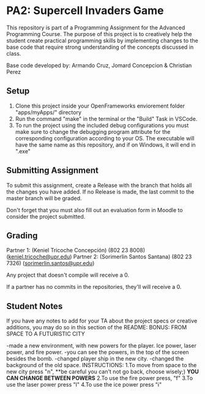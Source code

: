 # PA2: Supercell Invaders Game
This repository is part of a Programming Assignment for the Advanced Programming Course. 
The purpose of this project is to creatively help the student create practical programming skills by implementing changes to the base code that require strong understanding of the concepts discussed in class.

Base code developed by: Armando Cruz, Jomard Concepcion & Christian Perez

## Setup
1. Clone this project inside your OpenFrameworks enviorement folder "apps/myApps/" directory
2. Run the command "make" in the terminal or the "Build" Task in VSCode.
3. To run the project using the included debug configurations you must make sure to change the debugging program attribute for the corresponding configuration according to your OS. The executable will have the same name as this repository, and if on Windows, it 
will end in ".exe"

## Submitting Assignment
To submit this assignment, create a Release with the branch that holds all the changes you have added. If no Release is made, the last commit to the master branch will be graded.

Don't forget that you must also fill out an evaluation form in Moodle to consider the project submitted.

## Grading

Partner 1: (Keniel Tricoche Concepción) (802 23 8008) (keniel.tricoche@upr.edu)
Partner 2: (Sorimerlin Santos Santana) (802 23 7326) (sorimerlin.santos@upr.edu)

Any project that doesn't compile will receive a 0.

If a partner has no commits in the repositories, they'll will receive a 0.

## Student Notes
If you have any notes to add for your TA about the project specs or creative additions, you may do so in this section of the README:
 BONUS: FROM SPACE TO A FUTURISTIC CITY

-made a new environment, with new powers for the player. Ice power, laser power, and fire power.
-you can see the powers, in the top of the screen besides the bomb.
-changed player ship in the new city.
-changed the background of the old space.
INSTRUCTIONS:
1.To move from space to the new city press "n", **be careful you can't not go back, choose wisely;)
**YOU CAN CHANGE BETWEEN POWERS**
2.To use the fire power press, "f"
3.To use the laser power press "l"
4.To use the ice power press "i"
